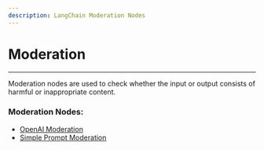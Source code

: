 ```yaml
---
description: LangChain Moderation Nodes
---
```


# Moderation

***

Moderation nodes are used to check whether the input or output consists of harmful or inappropriate content.

### Moderation Nodes:

* [OpenAI Moderation](openai-moderation.md)
* [Simple Prompt Moderation](simple-prompt-moderation.md)
